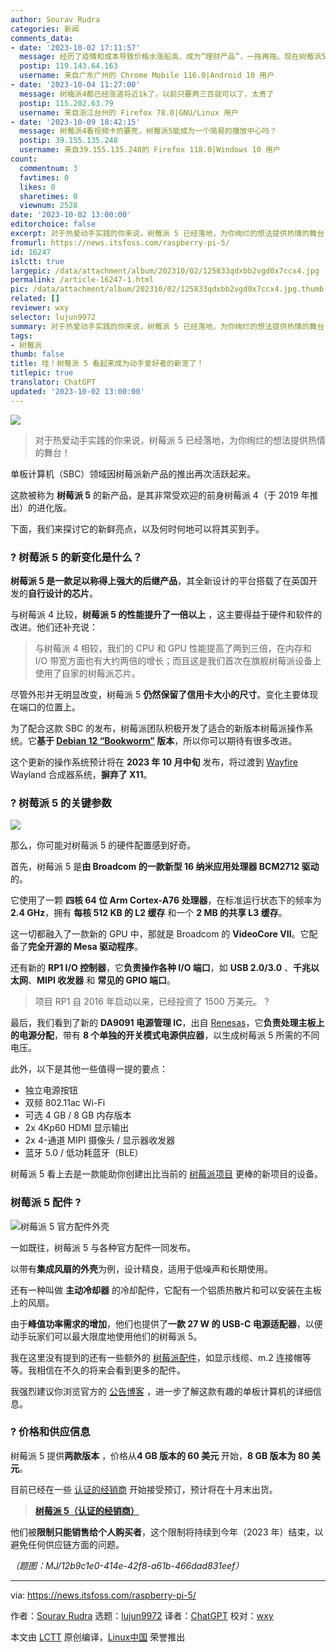 ```yaml
---
author: Sourav Rudra
categories: 新闻
comments_data:
- date: '2023-10-02 17:11:57'
  message: 经历了疫情和成本导致价格水涨船高，成为“理财产品”，一拖再拖。现在树莓派5终于发布了，还以为今年不会出。但是这个升级幅度真的很失望，感觉白等了。
  postip: 119.143.64.163
  username: 来自广东广州的 Chrome Mobile 116.0|Android 10 用户
- date: '2023-10-04 11:27:00'
  message: 树梅派4都已经涨道将近1k了，以前只要两三百就可以了，太贵了
  postip: 115.202.63.79
  username: 来自浙江台州的 Firefox 78.0|GNU/Linux 用户
- date: '2023-10-09 18:42:15'
  message: 树莓派4看视频卡的要死，树莓派5能成为一个简易的播放中心吗？
  postip: 39.155.135.248
  username: 来自39.155.135.248的 Firefox 118.0|Windows 10 用户
count:
  commentnum: 3
  favtimes: 0
  likes: 0
  sharetimes: 0
  viewnum: 2528
date: '2023-10-02 13:00:00'
editorchoice: false
excerpt: 对于热爱动手实践的你来说，树莓派 5 已经落地，为你绚烂的想法提供热情的舞台！
fromurl: https://news.itsfoss.com/raspberry-pi-5/
id: 16247
islctt: true
largepic: /data/attachment/album/202310/02/125833qdxbb2vgd0x7ccx4.jpg
permalink: /article-16247-1.html
pic: /data/attachment/album/202310/02/125833qdxbb2vgd0x7ccx4.jpg.thumb.jpg
related: []
reviewer: wxy
selector: lujun9972
summary: 对于热爱动手实践的你来说，树莓派 5 已经落地，为你绚烂的想法提供热情的舞台！
tags:
- 树莓派
thumb: false
title: 哇！树莓派 5 看起来成为动手爱好者的新宠了！
titlepic: true
translator: ChatGPT
updated: '2023-10-02 13:00:00'
---
```


![](/data/attachment/album/202310/02/125833qdxbb2vgd0x7ccx4.jpg)



> 
> 对于热爱动手实践的你来说，树莓派 5 已经落地，为你绚烂的想法提供热情的舞台！
> 
> 
> 


单板计算机（SBC）领域因树莓派新产品的推出再次活跃起来。


这款被称为 **树莓派 5** 的新产品，是其非常受欢迎的前身树莓派 4（于 2019 年推出）的进化版。


下面，我们来探讨它的新鲜亮点，以及何时何地可以将其买到手。


### ? 树莓派 5 的新变化是什么？






**树莓派 5 是一款足以称得上强大的后继产品**，其全新设计的平台搭载了在英国开发的**自行设计的芯片**。


与树莓派 4 比较，**树莓派 5 的性能提升了一倍以上** ，这主要得益于硬件和软件的改进。他们还补充说：



> 
> 与树莓派 4 相较，我们的 CPU 和 GPU 性能提高了两到三倍，在内存和 I/O 带宽方面也有大约两倍的增长；而且这是我们首次在旗舰树莓派设备上使用了自家的树莓派芯片。
> 
> 
> 


尽管外形并无明显改变，树莓派 5 **仍然保留了信用卡大小的尺寸**。变化主要体现在端口的位置上。


为了配合这款 SBC 的发布，树莓派团队积极开发了适合的新版本树莓派操作系统。它**基于 [Debian 12 “Bookworm”](https://news.itsfoss.com/debian-12-release/) 版本**，所以你可以期待有很多改进。


这个更新的操作系统预计将在 **2023 年 10 月中旬** 发布，将过渡到 [Wayfire](https://wayfire.org/) Wayland 合成器系统，**摒弃了 X11**。


### ? 树莓派 5 的关键参数


![](/data/attachment/album/202310/02/130005nlmkramesrf76e31.jpg)


那么，你可能对树莓派 5 的硬件配置感到好奇。


首先，树莓派 5 是**由 Broadcom 的一款新型 16 纳米应用处理器 BCM2712 驱动**的。


它使用了一颗 **四核 64 位 Arm Cortex-A76 处理器**，在标准运行状态下的频率为 **2.4 GHz**，拥有 **每核 512 KB 的 L2 缓存** 和一个 **2 MB 的共享 L3 缓存**。


这一切都融入了一款新的 GPU 中，那就是 Broadcom 的 **VideoCore VII**。它配备了**完全开源的 Mesa 驱动程序**。


还有新的 **RP1 I/O 控制器**，它**负责操作各种 I/O 端口**，如 **USB 2.0/3.0** 、**千兆以太网**、**MIPI 收发器** 和 **常见的 GPIO 端口**。



> 
> 项目 RP1 自 2016 年启动以来，已经投资了 1500 万美元。 ?
> 
> 
> 


最后，我们看到了新的 **DA9091 电源管理 IC**，出自 [Renesas](https://www.renesas.com/us/en)，它**负责处理主板上的电源分配**，带有 **8 个单独的开关模式电源供应器**，以生成树莓派 5 所需的不同电压。


此外，以下是其他一些值得一提的要点：


* 独立电源按钮
* 双频 802.11ac Wi-Fi
* 可选 4 GB / 8 GB 内存版本
* 2x 4Kp60 HDMI 显示输出
* 2x 4-通道 MIPI 摄像头 / 显示器收发器
* 蓝牙 5.0 / 低功耗蓝牙（BLE）


树莓派 5 看上去是一款能助你创建出比当前的 [树莓派项目](https://itsfoss.com/raspberry-pi-projects/) 更棒的新项目的设备。


### 树莓派 5 配件 ?


![树莓派 5 官方配件外壳](/data/attachment/album/202310/02/130006d4m37llg3hmf73o4.jpg)


一如既往，树莓派 5 与各种官方配件一同发布。


以带有**集成风扇的外壳**为例，设计精良，适用于低噪声和长期使用。


还有一种叫做 **主动冷却器** 的冷却配件，它配有一个铝质热散片和可以安装在主板上的风扇。


由于**峰值功率需求的增加**，他们也提供了**一款 27 W 的 USB-C 电源适配器**，以便动手玩家们可以最大限度地使用他们的树莓派 5。


我在这里没有提到的还有一些额外的 [树莓派配件](https://itsfoss.com/raspberry-pi-accessories/)，如显示线缆、m.2 连接帽等等。我相信在不久的将来会看到更多的配件。


我强烈建议你浏览官方的 [公告博客](https://www.raspberrypi.com/news/introducing-raspberry-pi-5/) ，进一步了解这款有趣的单板计算机的详细信息。


### ? 价格和供应信息


树莓派 5 提供**两款版本** ，价格从**4 GB 版本的 60 美元** 开始，**8 GB 版本为 80 美元**。


目前已经在一些 [认证的经销商](https://www.raspberrypi.com/resellers/) 开始接受预订，预计将在十月末出货。



> 
> **[树莓派 5（认证的经销商）](https://www.raspberrypi.com/resellers/)**
> 
> 
> 


他们被**限制只能销售给个人购买者**，这个限制将持续到今年（2023 年）结束，以避免任何供应链方面的问题。


*（题图：MJ/12b9c1e0-414e-42f8-a61b-466dad831eef）*




---


via: <https://news.itsfoss.com/raspberry-pi-5/>


作者：[Sourav Rudra](https://news.itsfoss.com/author/sourav/) 选题：[lujun9972](https://github.com/lujun9972) 译者：[ChatGPT](https://linux.cn/lctt/ChatGPT) 校对：[wxy](https://github.com/wxy)


本文由 [LCTT](https://github.com/LCTT/TranslateProject) 原创编译，[Linux中国](https://linux.cn/) 荣誉推出